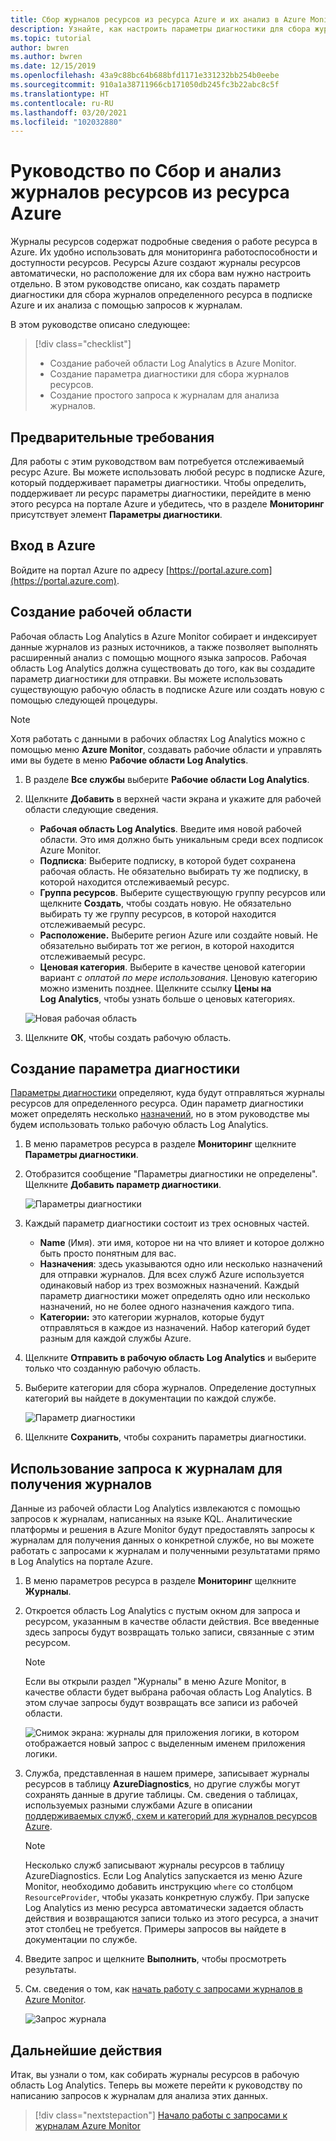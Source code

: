 ```yaml
---
title: Сбор журналов ресурсов из ресурса Azure и их анализ в Azure Monitor
description: Узнайте, как настроить параметры диагностики для сбора журналов ресурсов из ресурса Azure в рабочую область Log Analytics для их анализа с помощью запросов к журналу.
ms.topic: tutorial
author: bwren
ms.author: bwren
ms.date: 12/15/2019
ms.openlocfilehash: 43a9c88bc64b688bfd1171e331232bb254b0eebe
ms.sourcegitcommit: 910a1a38711966cb171050db245fc3b22abc8c5f
ms.translationtype: HT
ms.contentlocale: ru-RU
ms.lasthandoff: 03/20/2021
ms.locfileid: "102032880"
---
```

# <a name="tutorial-collect-and-analyze-resource-logs-from-an-azure-resource"></a>Руководство по Сбор и анализ журналов ресурсов из ресурса Azure

Журналы ресурсов содержат подробные сведения о работе ресурса в Azure. Их удобно использовать для мониторинга работоспособности и доступности ресурсов. Ресурсы Azure создают журналы ресурсов автоматически, но расположение для их сбора вам нужно настроить отдельно. В этом руководстве описано, как создать параметр диагностики для сбора журналов определенного ресурса в подписке Azure и их анализа с помощью запросов к журналам.

В этом руководстве описано следующее:

> [!div class="checklist"]
> * Создание рабочей области Log Analytics в Azure Monitor.
> * Создание параметра диагностики для сбора журналов ресурсов. 
> * Создание простого запроса к журналам для анализа журналов.


## <a name="prerequisites"></a>Предварительные требования

Для работы с этим руководством вам потребуется отслеживаемый ресурс Azure. Вы можете использовать любой ресурс в подписке Azure, который поддерживает параметры диагностики. Чтобы определить, поддерживает ли ресурс параметры диагностики, перейдите в меню этого ресурса на портале Azure и убедитесь, что в разделе **Мониторинг** присутствует элемент **Параметры диагностики**.


## <a name="log-in-to-azure"></a>Вход в Azure
Войдите на портал Azure по адресу [https://portal.azure.com](https://portal.azure.com).


## <a name="create-a-workspace"></a>Создание рабочей области
Рабочая область Log Analytics в Azure Monitor собирает и индексирует данные журналов из разных источников, а также позволяет выполнять расширенный анализ с помощью мощного языка запросов. Рабочая область Log Analytics должна существовать до того, как вы создадите параметр диагностики для отправки. Вы можете использовать существующую рабочую область в подписке Azure или создать новую с помощью следующей процедуры. 

> [!NOTE]
> Хотя работать с данными в рабочих областях Log Analytics можно с помощью меню **Azure Monitor**, создавать рабочие области и управлять ими вы будете в меню **Рабочие области Log Analytics**.

1. В разделе **Все службы** выберите **Рабочие области Log Analytics**.
2. Щелкните **Добавить** в верхней части экрана и укажите для рабочей области следующие сведения.
   - **Рабочая область Log Analytics**. Введите имя новой рабочей области. Это имя должно быть уникальным среди всех подписок Azure Monitor.
   - **Подписка**: Выберите подписку, в которой будет сохранена рабочая область. Не обязательно выбирать ту же подписку, в которой находится отслеживаемый ресурс.
   - **Группа ресурсов**. Выберите существующую группу ресурсов или щелкните **Создать**, чтобы создать новую. Не обязательно выбирать ту же группу ресурсов, в которой находится отслеживаемый ресурс.
   - **Расположение.** Выберите регион Azure или создайте новый. Не обязательно выбирать тот же регион, в которой находится отслеживаемый ресурс.
   - **Ценовая категория**. Выберите в качестве ценовой категории вариант *с оплатой по мере использования*. Ценовую категорию можно изменить позднее. Щелкните ссылку **Цены на Log Analytics**, чтобы узнать больше о ценовых категориях.

    ![Новая рабочая область](media/tutorial-resource-logs/new-workspace.png)

3. Щелкните **ОК**, чтобы создать рабочую область.

## <a name="create-a-diagnostic-setting"></a>Создание параметра диагностики
[Параметры диагностики](../essentials/diagnostic-settings.md) определяют, куда будут отправляться журналы ресурсов для определенного ресурса. Один параметр диагностики может определять несколько [назначений](../essentials/diagnostic-settings.md#destinations), но в этом руководстве мы будем использовать только рабочую область Log Analytics.

1. В меню параметров ресурса в разделе **Мониторинг** щелкните **Параметры диагностики**.
2. Отобразится сообщение "Параметры диагностики не определены". Щелкните **Добавить параметр диагностики**.

    ![Параметры диагностики](media/tutorial-resource-logs/diagnostic-settings.png)

3. Каждый параметр диагностики состоит из трех основных частей.
 
   - **Name** (Имя). эти имя, которое ни на что влияет и которое должно быть просто понятным для вас.
   - **Назначения**: здесь указываются одно или несколько назначений для отправки журналов. Для всех служб Azure используется одинаковый набор из трех возможных назначений. Каждый параметр диагностики может определять одно или несколько назначений, но не более одного назначения каждого типа. 
   - **Категории:** это категории журналов, которые будут отправляться в каждое из назначений. Набор категорий будет разным для каждой службы Azure.

4. Щелкните **Отправить в рабочую область Log Analytics** и выберите только что созданную рабочую область.
5. Выберите категории для сбора журналов. Определение доступных категорий вы найдете в документации по каждой службе.

    ![Параметр диагностики](media/tutorial-resource-logs/diagnostic-setting.png)

6. Щелкните **Сохранить**, чтобы сохранить параметры диагностики.

    
 
 ## <a name="use-a-log-query-to-retrieve-logs"></a>Использование запроса к журналам для получения журналов
Данные из рабочей области Log Analytics извлекаются с помощью запросов к журналам, написанных на языке KQL. Аналитические платформы и решения в Azure Monitor будут предоставлять запросы к журналам для получения данных о конкретной службе, но вы можете работать с запросами к журналам и полученными результатами прямо в Log Analytics на портале Azure. 

1. В меню параметров ресурса в разделе **Мониторинг** щелкните **Журналы**.
2. Откроется область Log Analytics с пустым окном для запроса и ресурсом, указанным в качестве области действия. Все введенные здесь запросы будут возвращать только записи, связанные с этим ресурсом.

    > [!NOTE]
    > Если вы открыли раздел "Журналы" в меню Azure Monitor, в качестве области будет выбрана рабочая область Log Analytics. В этом случае запросы будут возвращать все записи из рабочей области.
   
    ![Снимок экрана: журналы для приложения логики, в котором отображается новый запрос с выделенным именем приложения логики.](media/tutorial-resource-logs/logs.png)

4. Служба, представленная в нашем примере, записывает журналы ресурсов в таблицу **AzureDiagnostics**, но другие службы могут сохранять данные в другие таблицы. См. сведения о таблицах, используемых разными службами Azure в описании [поддерживаемых служб, схем и категорий для журналов ресурсов Azure](../essentials/resource-logs-schema.md).

    > [!NOTE]
    > Несколько служб записывают журналы ресурсов в таблицу AzureDiagnostics. Если Log Analytics запускается из меню Azure Monitor, необходимо добавить инструкцию `where` со столбцом `ResourceProvider`, чтобы указать конкретную службу. При запуске Log Analytics из меню ресурса автоматически задается область действия и возвращаются записи только из этого ресурса, а значит этот столбец не требуется. Примеры запросов вы найдете в документации по службе.


5. Введите запрос и щелкните **Выполнить**, чтобы просмотреть результаты. 
6. См. сведения о том, как [начать работу с запросами журналов в Azure Monitor](../logs/get-started-queries.md).

    ![Запрос журнала](media/tutorial-resource-logs/log-query-1.png)




## <a name="next-steps"></a>Дальнейшие действия
Итак, вы узнали о том, как собирать журналы ресурсов в рабочую область Log Analytics. Теперь вы можете перейти к руководству по написанию запросов к журналам для анализа этих данных.

> [!div class="nextstepaction"]
> [Начало работы с запросами к журналам Azure Monitor](../logs/get-started-queries.md)